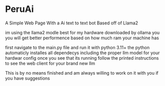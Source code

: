 # PeruAi
 A Simple Web Page With a Ai text to text bot Based off of Llama2

im using the llama2 modle best for my hardware downloaded by ollama you
  you will get better performence based on how much ram your machine has

first navigate to the main.py file and run it with python 3.11+
  the python automaticly installes all dependecys including the proper llm model for your hardwar config
once you see that its running follow the printed instructions to see the web client for your brand new llm

This is by no means finished and am always willing to work on  it with you if you have suggestions
